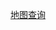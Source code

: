   <a href="https://viewer.diagrams.net/?tags=%7B%7D&lightbox=1&highlight=0000ff&layers=1&nav=1&title=map.drawio&dark=auto#R%3Cmxfile%3E%3Cdiagram%20name%3D%22%E7%AC%AC%201%20%E9%A1%B5%22%20id%3D%22yOuLOMnbXxeIUUqkqox5%22%3E7V1bd9rIlv41WjP9gJeqdH8EG5LuJN0%2Bxz5J%2BrzMkkGxaQNyBCTt%2FvVTJRBIu0pXVCWBKz2zDhZQgGp%2Fu%2Fb%2B9k0zrpd%2Fv4v8l6dP4SxYaFif%2Fa0ZNxrGtm2Y5H%2FoldfdFcPzvN2Vx2g%2B211Dxwt383%2BC%2FUV9f3U7nwXrzAs3YbjYzF%2ByF6fhahVMN5lrfhSFP7Mv%2BxYusp%2F64j8GzIW7qb9gr36ZzzZPu6sudo7X3wfzx6fkk5G9%2F30P%2FvT5MQq3q%2F3nLeiLBjM%2Fev5fDRuu7X57eNDwNXkl%2BRNh%2Bt8vu3cu%2FeRj9vdg%2FeTPwp%2BpS8ZYM66jMNzsHi3%2Fvg4W9L4nd3T3vknOs4efFAWrTZU3uLeTD%2Bg%2B%2Bv7l82R1%2FfjXZ%2F%2Fr9XqwX%2BWHv9jub5WG7QVZbzSb%2FyAPH%2BnD0Xz6FK7Iy26j8Md8NQ2S15APS72M805tbGvDieaZ2tjShpbmOtrY0bxrzUV5a8S3avOa7Fx87wP6ExB5%2BufTfBPcvfhT%2BuxPIqzk2tNmudg%2F%2FW2%2BWFyHizCK32ugBx8FmF4PV5vU9W%2FxP3J9vYnC5yD1jK7bY%2FJ9yTPJZtFlHxf%2BmgqgTh4v%2FIdgMTpIRfLeVbgK9h808ZfzBQXK5yCa%2BSt%2Ff%2Flu%2F5tQ8vcOJMggf2%2BCvzd36U9k9zbZqCAiL05d2u%2F1uyBcBpvolbxk%2F6yVyF2CWXf%2F988jAFDymqeU8Nv7a%2F4ec4%2BHpY%2FCRR7s5auGrOEqsnYXRC%2F0R2P9s79YBK%2B1RQ1rY1fzRrGoWdoI0f8jV0a6NnJEyFyJQORIZL7k5clqmQzliJ4I0XJQVrQOKq4z0TIY0boJ%2FNmnOdkDeZvr6xbGM97m2jdoouvnubnd6w2zit54N189h%2BRV91EQNFEenuYZ2simWsS70dyJUh6S5MuyrI7ly%2BPIF9jUYEbMyf2fweIh%2FDk%2BXhjFF8gTT2E0%2F4fcSH9BL65mQ2q4Hnczte3TbfQjFhGqE44Co%2B%2Fet98YN95pP9qk%2Fk7vo36QhMSkNRjZyJqre3FIzNVgRv%2F7Jf5Qch%2B%2FHr4B%2BeNP%2BseVlfx583f6yZvX5K%2B%2F55uv%2B99EH%2F%2BZenx8C%2F3j9fCFyQ%2BazOkGxX9Xl7B1uI2mQbkpSz7gMdiUqxO6pYXympJHiyOOybUoWPib%2BY%2Bso8GT0f0n3Ibz2Lw5OFdZOJgWEPPd796%2FK23eg4UcHSzkgYV2N4ZZKIbM4Wc3R1EC67cMIw4c9iDKBURT6PUASEa%2FgOQA%2BdethkDCJQuJBhLPJ1dA0gth1AM44H7BAZwrhtP0XIE8ApIMB5Y2%2BBKGy9eYkCKPZuvTTHDFGR33GoG9Rq5E2zxYrbco%2BL%2FRq7l%2BfvzX96%2F%2B3YfNAPOcvwJlGEabp%2FAxXPmLtEYkO%2FNCn93Ty%2FTuAzV3fN%2FHMHzZ39G%2Fgs3mdX%2FP%2Fe0mzApOI83GKkifvHNFvxvZtoB%2BMbpd86m%2FGO6fWM5nswUjKO%2BDxY%2BAvg6IBgKiOwu%2B%2BdvYb82RwuMLoA5lj4yDsYLqGSs5sgpUZUP1bLL6mS9KFl%2F2T1S0JrAWkGSzmwXI3fOWqDT%2Fx4ncVx67VVkxHlivy1OMUkkxrjTXdbf4irElJZjWZ6zWgHrlJJPw6E%2BVG4VC1Y5VUe14QrQO8oDaMa0rPfXPrOb8tKaFLEYaiTTNyHmG9c9k52l4VllpgpSRZUlURvztt%2Bspoy5d1oMiqcxZCiddrzwPZw0q2zBKTKr4r9sgmpMdpGZjX7zgRBP0xA3GkBWy7KuGvJBheVnY6QZcSrSt55w3zIpPa9Ewq%2Bmz9AFL%2FaKUDHDuMOdJVSRhM4skwzDk4sg9cxyVxBQUkvK85J4iqXHQDyLJ0l25SOLFznNzM36nDuYuKafjVIrLSNXxrBwx6o6VaIWuPZmVqMpBnKwSRTIMycaVMgzI4EtJZSV1WlYnS0T9tl09LmRm3umeZVkjHpxHw2v3xmDhPI7%2F9RvOVqLcu8vYZUPRiS6%2FpcSJ2uHTdtjpnLlJ9HNqh3%2F3N9vIbyGAoE5k7JqdbzCbGl14Iqtskgw11xtPhxPlLLTIe%2BLpuDA86npN%2BTcPlS4l2Nupm4zwVrB0ZUpBE10UMt4dICxR331FWNNELw%2BSEnAh0ehiY4gXiq7x%2BIa%2BiKLLGN%2FQ%2F05JwufBJIbolY6cDEz3UaV8oHIANvPXTweDj%2F5x62%2FIs6v4CtZxRxhEvcagrbeEQcuthkEi4v5r6mUv9AXrgi8MwmKWnakdJg92K7YL8DOKEks8PouDz3lawd5hu0cR4srYxb3CruNCyDW0T13PyizkJN0F2sYu8DFto13scjlGi%2BUJCrGr8nABYSEmD7emqSCSrjaq0tXWqXR1TkacCQrgLHgIC7ZfkxuQgsin%2BSq8D5Yvi4ATFfsYPjzUqVB2NNejjQ3Gnja8SVpqTLTRMC5VHmq0JYsKq%2BUKcK38uhxPqLO4mqPU7wWo34wvJVQXY1YXv19EA%2F9m%2FsEPh3%2Fd%2F3kXvpv8%2FXHgCMpOhrrYTnLnZOliFi%2BTMHoMiesa9zFSwasW1KKNu45PGiq4cRHBjZ5RqkiH9IgJ0qqq%2BoQMZixdsiJ8M6SqBM6lBwgpb8rQL3aFhZILANAYSofjRxaUePQl27%2FOf9g%2Bk1d9CIKXzv2xy%2BgYBTsZIl2iO8YXBV4hBiMK%2F90uffKi8erHPApX686l4TLMUCaHqnNh4FUTFPS13DkfShYEyALqnKjBNUu0FFHTR6JGJDdjcmpW%2BKLk8mX%2FVIsMAdAYknny5AYU68tP240ff21VLyJMXUo9O%2FmxoJqVeEpdvjl1yaGy%2BaIkiMpGwIFlGqnVDuu3rlB5waECA3SX2a80qgCNaiQKrbtm2SpH%2BTIIP1btFYK%2FJ3wf7BaJYQJj5Wwqo2Qh0VaqIs75uf7O2fUzrgylniUVw55zuCGUPLNkoZYSE2GBTgJZoUnFpkoqvpC241VhmvCtfYEpPKispvVt0DuvyMucB0zPqHWVVJjiZjh1zgGoTr%2BACuLH2DEbl6LCiCS2JJeimmfUwkownup0hM1rYXUWcLL7BSd4jDQ%2B98ABCqmRlo49B%2FB4SRhEaNkMj5mrTW8LaNLcsP9bWVellohgbqpyVR44BxStN0Mq%2BpKp%2Ff4jzgFRkwgbkKsDWJknsx8Sd3vZdONDl2uVUt4Cfe7JbJfD3WGWPf8Yrjdqf9tBcFKq2t3%2BnhGrqzq%2FFlnNvPkLRUdyT6xmBKefNq02N0vWac%2F%2F5BeOnQ%2BOeoaJ%2BvMH%2BoCifvVPRtBltBt3FYPNFNiVBCOJJXL2I6xvfXInlcVR0%2BIAXn7nc5q8mvEpleEGBK0XA%2By42q8Zj%2BGxGpcvOA5f0E9UnQOY%2FovFzfMs%2Bv1gnKeftMnQx%2BTG%2B6upoktOVX1Sh3dyt5ozo27vTU%2FCKFhv1Ol24hZju%2FMt5iXzvzFHoIGfLtKk5xDlRYq4pyY9TprtnmjQM%2BsIPt4446oVICrn3%2FaIX6oKo%2BSQ6wuOTCj%2FDR1ju2Qd0ThSrV3qj9A7Zxz1K6uP8ZKMhjCCFhtcpz0Ycb3Iuh2SFP3QR%2FpBZF5FMlS0lJAwTD4gTyUkLB1nIDJA4ko9Cu9ACiN3L%2FNZEHFH4JQNqq7mHbbHQGR95vIh1mlXVoiPamKwnxh1TcJaNcO%2BSgu%2BNS1YedieZUvSgljc%2BI3CO5DCyL%2BD2acwXCk12IoaNGS2reLKLrdQXKnBrtVgSvMdXLyu1GDV5jSmmCbuA0jfkQ%2BSrAZZQvtuFf6kv02lADbRgwbIeCLGmMSgBd%2BT4U2tVnqwZ3oQdakHOawVXw%2FqkvSgIzlMn9yBFEaGL4EaCtuKCrSNruO2apTlafWD2XLcEk3VDr1exJqfW%2FEgDPY2nZcHCww8MbWDsPW0027pIB%2BhZ1SqcA4V87jDIFiCvrMrmYd17k1rfG0vu5BZzZg5ucZXl1Dji%2FSaZ6lyJ%2BS4E1n8S0zxxZxTmT%2FWS1CLX5i8gcS1%2BC28ASlE0Gb4hxzf%2Feg75UfU8iMQ4pshHXoRNYmUN2OjnF3zLYOTBVAI7Z5YKEw380NhZP35MjkNQmQpTc78UAWmpmAqIw8FuuS8hJozyHgbwMxRZDTujwXdcs5SosGk6hL4YLJtpxBOrIHNP6tKO2bRVeH0%2BRZRxkvYOEeUNa3%2FZ6q9BLnUA8T4EgCvArgvzvhWhd7mdqWxw3yN4zB%2BViR6OXkGZ4FeQFwPmqIXhvdEgRd6jJYE8KrKjRbB250dm2zb2WGUwVZLIHUEgRQayzIwylLWn8LV4%2FQpjMejR%2BGPeVyCz0yR0caO5o00b6KNPc11NPcmvnKtuUjESJm8eaZ5bF3%2BnNN1GhSPC5rKtUNMeaooL2%2B1hBUUU%2FydaNaDJZYYwd01RGSDlDfBmvwkcu0%2BXD6ctvtvMV3OQnZ2k5HMGv%2BcAJcaatnLAFe9fDnuKd3MNODFs3NER0yEa2BaWZi4jnflpf5JZpvYJk8jfz1fzNfP3DPUpselp9MzdDTWPE9NYxOjPD1b4gHJzw9VqcYXoDpFphrzIm%2F8yjNBqcYubJlndapKWVtjtH3UslMrM8rUpQp0GGvVkal5Y6VM21GmcC6D1ObcfGuiFTv0ZMVZPgehjEYiWz6J%2F4nWLVUTkdCpVa2n1eOoHpn9PCRNF2uZSIKOzJKjsk7kQK6MG4IaasLzE6FuD1A2925HyXz0VzNVv3jyMSiXdeNr61acih6cg3VbretXhu4AjYS93mmkqi1%2Bd9vWvkayHUAU4241Eiuu40WwDOLIXmLYK%2Bv8xGAAkqmW%2BDMCVALjsbUNUUzZrg5Xbv0sjAadZUVnbiQRn9KocBJi7EtY2GKiZzC%2Ft3Jc2NbhUqbsqRHJrPI3jLXW0MK2ompGB7YVSTkPOJlZDHh24ywLr2Ql0VDCbx5KbfWNrd%2Bxtk0omVWh1K8i24HtAgBA%2B7x6TrBTspJoKKnUP6FQKjnNOgFTz7L%2FHAz9osa9JSCakO55cuGkmrTkl6PUa5rHb%2FZSPJWgEzj1ayrHwHYOlVtHQBWSSdW9KAfBpQ3UJU9lssmMf%2Fjr%2BTonDXY00kaTfdR5hDuPOh9yY%2FNzYM%2BB10Km62SEwkkW6Y7XYsOTw1iSi1IShpqLkwdI5Sa0LSVMsSqS2WScLyZqJq5Y49eRZ%2F1yYsqFqqEvx7WHbfa4bmr%2Fkncapau1VQTjwSqYtns38fePDZYrzFYs8K4G2pJubZ2A1uoXaB0WtHrixTbovMBglllMGGZ1UwJmvVZGGrWcGUbN7JF5Yw%2FzDSGevVTFziq271oEkMnJWzgNQHLSB%2B2asTCVPgik7%2BJz7HmSzRclfKIg55lSJs56tZYFFhHNbbA5OPdBtCSOpaYycFpiKmyja6YisUjSfRf9aOqv5tulxA2%2BFCrKBiRD91SUhZkN%2FhKsyZkQl%2B2r%2BSRNdtkCDY48r2smyapZD3HJXmlNKyLXKa3R5L9Nk7pqtpzZs7gPwiY43HSwSHUaCdo%2Btm1LtX0sznxPf%2Bk%2Fn6YrVWuSDB%2FvwpRzV6IW5dryHmsMFWpR5RZKcgtNG2RG6%2FhQZlanhoOrMZvpaauqg%2BidynTkUWlMO0dcjWhvTUmyDuJeSeqf403mxTktbaRr7oTT0EIFPFtWsDosQ5OqYLkiY9dUsJdspp53th9P%2FRWaUr0xU3UbtMsy2FKM6pYqAkntvNUE62EOmX3oqHYdhet1FPozifrzUrx8A8aqsMx2FvytZsmcYUTegfUJQYWiclrYZKPzokhbpcRfSlaQVXWwQwLs3pySyDVzcFH%2FjITEEDIkz0mxVVZ864i60nU3gyqjZEyE4OkO1aGG%2Bg41bIOikROgxqwlGmpsRvyE2KD0S34mUuQ%2FygwbX0hU0UJZH2NgWRIb%2FPK3WcWbmnTsrzoqp0wrt6g37arxJtwzvWmCUPvAwlZjP96osFh7mnP4tJx9H5tj%2FeuXX1ee%2BRsO9PVh5kDHSYpSUxFbM27K2ko1NX%2FaBBrHQOELQtUKgZOziEFH7IGpO7K5KzbQ%2BiudIqHf%2BgtqAsizFS6E9XcQUGSmcdjT7qwFtmbibkV%2BdpJHqPKQ2tlrq3vuio0JEvP%2Fn2DVBaQvdZttXeI282ParRRUqESJfIlulChR07jhmhnNjBuHM52PLzmmIFvGgyCRzDE6bBRu8bgIQ6XvTtd3nectOGzcrVDfXSLdITAkI62pSmWyw%2B5Z1oKlA1fNgKMFG7eiHOCKTVNqF3takFQxZUwCdlT49PQme33gS6pi1ekZMQlHSg0cvTkxacPxwWQxSWi1DQljRR0Vmr2UZIfqh2vPGgBaugMk%2F4RIguVAGFWOJNSHrA0PWE8GZGsGKi4Qsq00MjmnMzbh9XoDWXjG2qg5YL2SpYTB1bJlwJVDyYbRY7jZxKzsb9vV40IlZWg1WQpkAZbCxvv73BkpW9eUUqSsFFL21NSOmb9%2BOgCR%2FnHrb%2BLyfXoF6y33PUmotlIid2cFtE7kIteDuKKphsd%2FcuPTye1IN3hdzMiFu5%2F%2B8kVpzbpa0wa7a3XeOcFVY1EOmWxXOkpyePc5va5RaMK2lc8mODc4MYFKzdwE7j0xcxFkfywDwKCqlYucspVqG7knqFrugeKqmPIlmi9t2ia4om3iigkyM7aJgzq1TTADmLun%2BU%2F%2FPli%2BSPXoLiN1jrFNug8711WJl2ybZOySElK7h2n21U0Q3DMTBISF7KbFScjRwUr9M0HUVPlLNEEkMyicwT18aRMzXZ6xUqqa%2Bq3ZJSwPeUMklVxRlkk7lkkfcvpdFQVs0imyrS6VLZomPMq3ENh9MU1gPM1qmhPH0pJwJZmmCf%2Fes6bJR1VWfVKeMQatXwy7c53KVsNdb6M12cRdpRTt2azOznq7bIJZ0QbufJfZarhJGAUxmO8jf76QuMkXUjIAN%2FnQCrOzTa7bSvYSzSOheY3ypkQlR2%2B5fdSzogHDyCZJGZ7ZzD4amKDLIbOSYJfSU0HaS8kSro6mnmUJQ3PRtBo3GwFTwk0TzDCWG0fy2DiSAleb4JKGLVTZk%2B%2FZEFIEatKYkrTK2MIgLbNqcVtbIQROA4RCMKkQgqZCCIxGrhpC2NWatB5CwMlg1D2IPHhAyT2f2HjCnvr6db3wVzMGX8pdLnaX4e527yyzsYS752ARbMJVF7ts674XJ0Iyu4xvHPtcmC8zidDstxmhzufrcLp9qcOxB4djNhR1PA7lp%2Fh5Vb1DT0z5waHLdZLhZ3R68rFBn9%2BDZcgdrONqxGEeeXTCztDUhqPOx%2BhchhZFUCBQ54dlTSXapbvOj5AXt3uRPB6yTNu1E3h3bycf0H30%2Fcvnyer68a%2FP%2Ftfr9QBVrb71%2BuWu42SwY5LIZzJtQytH3kFZguMJbLvLv7c1HfYLZL%2FaYLFaNibE2g49y2PB2TCNYzSGE6xPgIdQS5XsHvjCroS2TijJHk7TAPN%2F%2FIh4hj0dR9%2BGCZNnIrVg2hw6CSUO4mFgYGcOIqfctlAZKwdRjoOoncaectVt0xBH1U6jrpiu6R5EDerURTzcj3SF%2BtLX%2BptsfW5aEXXu8SEdM3v855xSoyO6Eer4a2mjO6%2F3O4RB0xvtrx7VTre709juvn4C6WxYKxX0UNq7na0%2BjBrscKNVpUzT%2FJomTITASpnDQVwxPNEbioHVgHrjmdc2Ll9LuNGrxs%2FxIVVWRtY7QHEyXc4BULYDz5mm43EtzkqC%2BsXaZs6XFkzcnVHASu75d25grZpe2jOwOoihbFDj049dC8sBK5IDVrY4TYE1XXF0TnjlUKVngVdoYSIPt2atoqRUUJqtqgLMeYhyzg5RxoUgCpsNzVXW%2BzOrmqsNEPVVxyH68n72%2BOOn8d%2Fb%2FzqfnecPAzbgsU8HV%2BTo6cngxMiTSJhx95cNdrw1fZmbkFMjjY7XUrcPSToch78I5T1RoF5W63kOWKFygg5MuTDBQoJ1Jxtf2uvOWz%2FyZ%2FO1aiNTV38OYFtDqb0nuJusRmq1Vc%2BbKfvruLg3qYcv1ZxGrzTnwITN6%2BBg3sajteTVzXPvMxuDuPNXM3pnbxf%2BXGarpssoS2Q0qSUzdsvNIeNlVxXqUpWQCGRNVMWaZztAteu4jEygf0GTmKsrSxU0Vx84rH7OESrMx8GpmtazAH4MU7JrzkZ6fttG%2Fno9n1LffM0tXDO10VhzJ9rY0UY3mufED4bacKiNbc1FGjk%2Bxh59jefRKyNT88adF7ddSHM8F5yolm7KTIziyhAbgPgP2cRotyuU5ZlvXtVOn7zTx0KrznZaEeNn2CKvyBQudU161iCPMTi9xllRA4eZbCYwK4rPmKmWk2fYJO8kPPWsRR4z4cNt6upDNDEricaSajjZShBCasChiA0rhVK%2FSuwHDoJcSNODyQaWnwtDv6KhhBWU8uZRNc4wqoFBsccSl6o2%2B5X9MHBBExdbbxi%2BG3igCaxtV4vf1Z4VD8duOfuvnPvNXNBJw%2FUybzg5XZCPbRVqyp81V2%2FAC3%2FQnbTokoXPFNsIA9bTs5uelGQpL7vUyWNg8j7JxA740u0m9%2FLRqqpmWm11U9PJbBGtCQhL0ZpgozdohdFgx2IaPlXHq62XLtaecTt8Ws6%2Bj82x%2FvXLryvP%2FA0H%2BpqTi6gQ1Xc3kQsUm3P%2BcXcc9wxQtFwsyUY71HUl%2Fd3rQ4q3nOkI8xj5nVvqgYofcz85vp6O6jSOrrNQhnhpBLqWOuwUCXhpGNvgy31lga4aOir6kikR%2BdeW3Nd%2FPs1pmwxOlNnWRjqNHZMHnqeNbBpl9ibaaPKWY8pM7oeQ0CNRR9ljGklNkeQLr2o01s%2B8nlo%2Bs0g1yOGN%2BZIkps0YM24I6UhSn7Gi25FOdtyQzbsPlw%2Fk8sfw4eGVq3cdzb3e5%2FK8VS0rRKkagB9ESGbdDldEOP2Mwu3mKZ5aql%2BH%2FnojcZsvJCWW3WaZTcq426y6GYkkkUpDQM183qpHHNc3NnpG%2BWIwPw%2BhxpSv4UB8ST5XFSVbNTgqpFi8RTRV7WTUOzQBRpacJs0pWQZPnMUEI0o1MKmKqP5kG%2FCDHCyguBvu9QxP2cieo%2BtXeupf48GWIIcBGbp9Zdb2B2uHKsHHera9x3PlEZwIWeA9J4c3i%2BQgBfxR8BrGNQN3BMwyS5svxPtAkIPo3vtQSc6Ck5yl2UteRfXer2EtA4SA84EbJzkjxvISl%2BXMBxMbRikEE58Fr4%2BoHoCoWthaLwRDy7R1o7B11RZvSX5Xb2DE8NuNW1INkAlSwJBeMWJdP3ELDohECYjzv52lF79FjDWEWMb%2Bi08LKefxPIGb7SpYK4uotkVkQUL2ILbdmUQqCbd1j1e4SVRZmxeCuzfa3GBMGaiBq2tzq6lZlK%2FNWzec2CCIGswrVxUz482lTvrgS8UZkflqMm%2BRIvY4%2BdWFiqAnitgyzSucrWFo7p%2FyFjNke6hsR5m7aRi9zOMhSb%2BuFz7l95QVW0t1MkkFpiOxFQh%2Fn9mozSd%2FtZmv1S63dkAe0ri722WWov%2Bdckq7FCG1z432menI3f0%2BJx%2F2BnnFtoyZo32GRQdfCw2bcguoXz19TAOgoXFukAEnvWBTbiLDQRUod%2BJ83IkTwdSvhj48D8A0WnQnLHG9SPiQwhUgJfTYOQLFuRiklB%2FlnWCpX3lBtm5cWXYqXwfAqun8wJJ1LQhX0Qhjw07Xu%2BoojQ4ZIDda2ff17Htkwehm9%2Fa9ijg1addy1LcZbVs7caeZNnVvJx%2FQffT9y%2BfJ6vrxr8%2F%2B1%2Bv1wOAMFSjEdU%2B0KdJB%2BgDWqXWRyrPEzdQpgtmLZQuL1qecSBM9Y8mlXa2z%2FoVs%2B1O4lTq65UI160FjdqdZ2RDSn9so%2BB%2FKg76fz4Jwq4roam%2BzcWzF25%2BNVkOR8ygvGUdqiw4J5nRFLFTlfTlCYVsG7LpXLkp5EmbDIxSm4x0qjGSdmaoEqO2uhHXSYtvEVlVnv2%2FmqQ2tSAiBymCyde8qGRKYLFaRNZOXD4XZwF4h4s4v4DMe39AXUaQZ4xv6X1MvsFquYhkwM5Pp6B%2B3%2FmZD46j0Co5nIbXoJiYvPDscHoy6pBrPOaKpNhThDBWsn4pD%2FgdhWEXruMU55swbsCEhw9xiqb4GoG%2BlTxvHk%2BA5HFVSGosdpNaY97K2cE0NW3lthPktJXRWUXDbJtlVy7pO1QAeSHayGxe3I8%2BBS0k1azk9yz4H88V%2B5w5NmKSxA5fRSQm5oDzH6DoXzjijuL%2BiBgrdF06HnUJo98VscsAwAeSdYjbZzGJCzCbkwOYjugwrCL9VK0hCc9xztYJwVSuoqrt0shUEKLkBtlszgw4sjSw7iEXcp3CxCVbKBmrLBhpYnRtBNZ3LN2sElQz5PCsrCPfLCrJh4g1qqjJd0yxeSbTKrJmwo%2FjZFvoRCqNo%2BW0FK4KsbwwtLEZzYSOz6nYJWMmomPpYm541AamcGES59Cx8A0YS2qEZbObQhZ6gQTAzZkbFJL3iTOu2UvTkhmd4OdFFSqIn2LfhLCgdEANVoe8iCEgxUxltkDEB4jJicGyy7s7vt9eaMaTujv%2BTwXSJe1PRzWivZ0TW%2BSrxroBPJMXZQbhrZ8dkzbPDFt89hWqLT%2FZnkdn1Hic68%2FKPY6E99wSzdIXw7MmxiVwL5rMO4KDS6p4puxZTMdt5epGlImI9w45ZFTt9i2xReSf%2Ff%2FiXbdaNIJVdC0f56wpqzs2G1nQJjqXF1iiM%2Fri7i80VTv8zrLm25rnMAzt54CRve4iSd6Ersv74x3wShevNv7YB5fbhazgfhunbRhGRmtEiDGd5ndY4X9LSXEcbxXMCvRuNmPVjRxte0%2F8bm9rIja%2FED4bDh3C9pm8gzos7pu3dRhPNM%2BMrI80bx49GSHNx8o4bbezRX0mnD0600TWdiEWbwU3irnAufeDdUHvv%2BCx5%2FXX8meRZW3NRPGvrQ%2FCafNzuG5M1LG1s0BeSTyv8sSXN5qhm0PiRkZCYXd8WO%2B05n83ITkB9WB56xNB4LFR6iBZh4V84tmKdqGRuwlba7M1%2Bj%2Bn0IQ4Zl4%2Fb3H2RMJoFEfi89CA%2FciNps1XjhlrVyTy%2BRfDtuAUnNiPVnayaGZgevmINXSMpNkkrVAQbNLY2W5E9rIF6OGL4j6X%2FxY8W4fRZiWRPRJKRP46U5osk7OpsmQZHIJHNOeEhZ9PerM%2Fq8ngT%2BLP7KGBLKZU0nqM0spNnraqTZ4VpR86UkjxpzFgq%2Bszf%2BANyP9a09yF9o%2F19G9KnjSv9Sj%2F%2Bmbz0yV8%2FZV7nWA%2BOYequS76ZZWILTQ2d%2FM7A1U3X1Y1pZomj7B8vph4VGhfpbz1d%2BOt1Zp1ZON0u6Q42%2Fbi8hdfBdBP3hcx74wv3bUSe%2FEcCZVpSTeV4EAviYPP6Egz2w3OLv%2BmSGPPz1Y6t01%2F2LzuutHviMIaXPKaoHXzbKwT6ZGxtErPTow9GQ2riFd0AgptVssuZtdK3j1qhY224s1BvqJFJrcoRtRrJA2Lqeqjkd3G%2BZoU148UWAY12DA4Az9yaZBBx%2BvY8%2BOtgMY8VBPu7iSNAFNJD5KcEbncPGDl8qSabyhy%2BPG2f%2BL6JrjdtjuHBoxYg3dWeIVzD8vjw5P%2FjRzON55zu3EI3biVOXD1EH3he7H3unvKUXF%2BuXMPUTTsptiwzYWDJaWtybdbsc87PJlo%2F%2BS%2F02emuPRS9u6enQbeUmZzs4uHUTs6s4f6JJcHIIoCoeB8sfgT0dVlcIARwMQu%2B%2BdsYsDmifnwBm40ESescVhcQrqU0L1%2BDcXob8EXC4cvw6WOC4Lwd3fSuUj0KxI3rLbwhGdHn8onESvLisfeU%2BbNj02lH6cXMITWdTHplqFPTaa%2FWY5pw6PK1%2BSf%2FcT69e5q%2FMFgTEg4%2BofeLgHDwiX4ggh3PdeTweAluRFiUeZBozUo8%2BqcwXFE7%2BD5cPa7VcX%2B5x%2F3ASVLfDzEpXn6KZ0jkLDhNyBRp8bZIi7yvR8FMKQ1%2FCu5ETf5ht%2Brd83axeI4n1B12afcJytNXKvKgImGit2NWPcyFBRk4PadyVeSn7cZfbd5tib8%2FpyyWksnzl0mEYMcnm2thJrXPUixMTieBXKGkxuXdyn8OuP6Mo3kTbWTEjg3WiPGxY56oh5OX3%2BEd8zsOV5RSvlgADAyQi%2BTx2lS7MnkqTtVbrvgnGUeLYeRPn1Y8FMTZRdfR63rjL%2B5e5rPYxqqWYGTQt34OVuGy2ftN%2Bv535LDYxDAtfLMC0wWAyQEmziDp6JVGE3ZMFk3IEHaasC1rCxIp1uT3f1jF30uJ5CWIpGfpIFMcJQ1Wsrk9nGQzYcxEApPKKj5WwkSJDm9zVXycOxofBS%2BBUrIXLNGGBasoOCbLYR5AxmQRpWPNGiFjxbQppk1ryrRR%2FRZn198EGVNSsW1KTUI1CQaMDrgDRnmZNcLYNrOGKTr8vvXv%2FWgbrZU8XoQ8IoPJCUAcps2UaYdyqnsLmbZr8mPnL%2BRGK5m8CJn0kqK4pItNUjOclkjn4EDJkckatmTsG91s14v5evNpvgo3%2FjbScvyjYTT1V8Enf7uoy4Bdh6u%2FtlEQwU%2Boxn%2FRd92Td21V%2FsMFQwlBHtk09KukT2baL%2BMZHMhwr2ApfHt4Kq17Vb6Z8s1a8M3%2BHcySdC%2FlmSlVmW912DBKYPCa10v1zKwa9W13QfRCfuq7kEjVWnlnFyGTTB6EwWslLDULwsb1fLN34SJYKmm8BGkcIGIfXSGckUiLE0pFGF9hmc6ZXeqcpY7rf28fXj%2BSW3kdLpf%2BSsX%2BL1pmkQccoMOspLT3w%2B2g4MCe%2Fu2Ja2kqTUoO7%2FyXl6d5FCiRfasim8zE7VBiE81dmf364C%2BDwZ2%2F9DkSHfNeH8gtHIV%2BddYq6RJlxpW7jjYcsp2dDh2n1tuHVFcpS3Mncfcpi%2FaWGpoKPZeLHgwsZpfbxOlQCJnhu%2BAcgfbgw%2BsezpFwjwr2TmKJlHo2X1Dz88TIlo1XKkXsIgSZaUdoOcaBjk0b29yUGizuKCitzajUsJDNbHe1khaG%2F90u%2FWzIgvNJTlHGPLySA7C8M%2Bs%2F0XYRPs8VN%2FjmsIjBlC4DXbkuh4nhRlHsK9gItTUwuvXaA36IiwGVRJ6%2FRLouqGtGOidGzmtVKYysdmsUiNw9zX%2F6ShIvQRIZO8V2OJqRZ6QI46hdNqEtx6EcOdRxpOHEcdw%2FONUcamjRznHHzsA7J9Io7RLFd1yvtZG%2B72o8Gh%2Fq%2Fe6fAvI134c%2FF7Fi1ocPr%2BucfIwDlPQP28h%2F9ddPPNc6P3ZerW3zrixx16R5mLodFm2kTO0mGbcj8KPNmvZoJn98jjv3VF37eJOGq%2BmcCDA1Gat%2FsxNuXraZIBsbfzioi8F0B1X6LTeRv1onUKPR8tRzKaUQPT78L6aRH6oS0g9%2B2T2izyN39%2Fj4v7%2F8onGj7Md9ZsU%2B3nnvuto%2B53QNPHH744KRaBvv%2FvWTv3zILRsp2v5nP3rdKpP8DR07B0o03aubF603kjqr9rvR8iZr5EtpRan%2BEAQvQfTHt7tgGgUbla53wUI9QLoN7HqTV6qqI45dL0yqa9j1cRHMu2AVRP77n1wDhXL2O8vKidV%2FTOdTM2ySmthgx7y%2BF7%2FYo8%2FSBy4dBKGE%2F3KFnxmrbnu8rh9Y5xGeonwJr7Q4JiWIMU1JxXeENeKgj2My39sNQrFiAjI2sEYFpibkHH%2F3%2F3ncLiofFjg1MAXY86PYqyGow9nxKCbNpdwD0tSGbsF4FEV8vjVMwmG7iGNl8YNphi0sBIH0Gklod1N%2FQe5%2BqIaiXIZEIh3k6Zqex21YJjkHDek1mpbdTcPo5SkIVb%2ByyxBKC2PQzsO1WEWJjHb6jJI%2Fo5CSOofn3tG6jU%2FhLKCv%2BH8%3D%3C%2Fdiagram%3E%3C%2Fmxfile%3E">地图查询</a>

